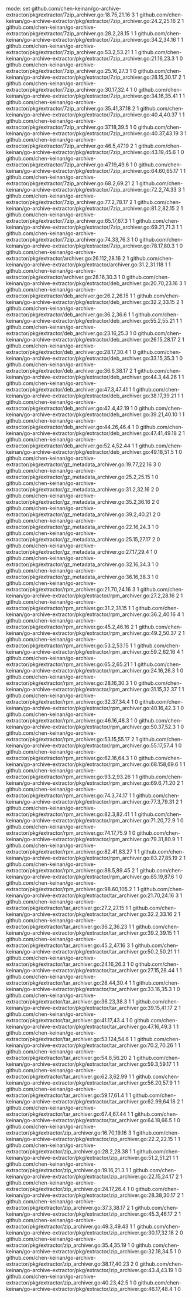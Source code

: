 mode: set
github.com/chen-keinan/go-archive-extractor/pkg/extractor/7zip_archiver.go:18.75,21.16 3 1
github.com/chen-keinan/go-archive-extractor/pkg/extractor/7zip_archiver.go:24.2,25.16 2 1
github.com/chen-keinan/go-archive-extractor/pkg/extractor/7zip_archiver.go:28.2,28.15 1 1
github.com/chen-keinan/go-archive-extractor/pkg/extractor/7zip_archiver.go:34.2,34.16 1 1
github.com/chen-keinan/go-archive-extractor/pkg/extractor/7zip_archiver.go:53.2,53.21 1 1
github.com/chen-keinan/go-archive-extractor/pkg/extractor/7zip_archiver.go:21.16,23.3 1 0
github.com/chen-keinan/go-archive-extractor/pkg/extractor/7zip_archiver.go:25.16,27.3 1 0
github.com/chen-keinan/go-archive-extractor/pkg/extractor/7zip_archiver.go:28.15,30.17 2 1
github.com/chen-keinan/go-archive-extractor/pkg/extractor/7zip_archiver.go:30.17,32.4 1 0
github.com/chen-keinan/go-archive-extractor/pkg/extractor/7zip_archiver.go:34.16,35.41 1 1
github.com/chen-keinan/go-archive-extractor/pkg/extractor/7zip_archiver.go:35.41,37.18 2 1
github.com/chen-keinan/go-archive-extractor/pkg/extractor/7zip_archiver.go:40.4,40.37 1 1
github.com/chen-keinan/go-archive-extractor/pkg/extractor/7zip_archiver.go:37.18,39.5 1 0
github.com/chen-keinan/go-archive-extractor/pkg/extractor/7zip_archiver.go:40.37,43.19 3 1
github.com/chen-keinan/go-archive-extractor/pkg/extractor/7zip_archiver.go:46.5,47.19 2 1
github.com/chen-keinan/go-archive-extractor/pkg/extractor/7zip_archiver.go:43.19,45.6 1 0
github.com/chen-keinan/go-archive-extractor/pkg/extractor/7zip_archiver.go:47.19,49.6 1 0
github.com/chen-keinan/go-archive-extractor/pkg/extractor/7zip_archiver.go:64.60,65.17 1 1
github.com/chen-keinan/go-archive-extractor/pkg/extractor/7zip_archiver.go:68.2,69.21 2 1
github.com/chen-keinan/go-archive-extractor/pkg/extractor/7zip_archiver.go:72.2,74.33 3 1
github.com/chen-keinan/go-archive-extractor/pkg/extractor/7zip_archiver.go:77.2,78.17 2 1
github.com/chen-keinan/go-archive-extractor/pkg/extractor/7zip_archiver.go:81.2,82.15 2 1
github.com/chen-keinan/go-archive-extractor/pkg/extractor/7zip_archiver.go:65.17,67.3 1 1
github.com/chen-keinan/go-archive-extractor/pkg/extractor/7zip_archiver.go:69.21,71.3 1 1
github.com/chen-keinan/go-archive-extractor/pkg/extractor/7zip_archiver.go:74.33,76.3 1 0
github.com/chen-keinan/go-archive-extractor/pkg/extractor/7zip_archiver.go:78.17,80.3 1 0
github.com/chen-keinan/go-archive-extractor/pkg/extractor/archiver.go:26.112,28.16 2 1
github.com/chen-keinan/go-archive-extractor/pkg/extractor/archiver.go:31.2,31.118 1 1
github.com/chen-keinan/go-archive-extractor/pkg/extractor/archiver.go:28.16,30.3 1 0
github.com/chen-keinan/go-archive-extractor/pkg/extractor/deb_archiver.go:20.70,23.16 3 1
github.com/chen-keinan/go-archive-extractor/pkg/extractor/deb_archiver.go:26.2,26.15 1 1
github.com/chen-keinan/go-archive-extractor/pkg/extractor/deb_archiver.go:32.2,33.15 2 1
github.com/chen-keinan/go-archive-extractor/pkg/extractor/deb_archiver.go:36.2,36.6 1 1
github.com/chen-keinan/go-archive-extractor/pkg/extractor/deb_archiver.go:55.2,55.21 1 1
github.com/chen-keinan/go-archive-extractor/pkg/extractor/deb_archiver.go:23.16,25.3 1 0
github.com/chen-keinan/go-archive-extractor/pkg/extractor/deb_archiver.go:26.15,28.17 2 1
github.com/chen-keinan/go-archive-extractor/pkg/extractor/deb_archiver.go:28.17,30.4 1 0
github.com/chen-keinan/go-archive-extractor/pkg/extractor/deb_archiver.go:33.15,35.3 1 0
github.com/chen-keinan/go-archive-extractor/pkg/extractor/deb_archiver.go:36.6,38.17 2 1
github.com/chen-keinan/go-archive-extractor/pkg/extractor/deb_archiver.go:44.3,44.26 1 1
github.com/chen-keinan/go-archive-extractor/pkg/extractor/deb_archiver.go:47.3,47.41 1 1
github.com/chen-keinan/go-archive-extractor/pkg/extractor/deb_archiver.go:38.17,39.21 1 1
github.com/chen-keinan/go-archive-extractor/pkg/extractor/deb_archiver.go:42.4,42.19 1 0
github.com/chen-keinan/go-archive-extractor/pkg/extractor/deb_archiver.go:39.21,40.10 1 1
github.com/chen-keinan/go-archive-extractor/pkg/extractor/deb_archiver.go:44.26,46.4 1 0
github.com/chen-keinan/go-archive-extractor/pkg/extractor/deb_archiver.go:47.41,49.18 2 1
github.com/chen-keinan/go-archive-extractor/pkg/extractor/deb_archiver.go:52.4,52.44 1 1
github.com/chen-keinan/go-archive-extractor/pkg/extractor/deb_archiver.go:49.18,51.5 1 0
github.com/chen-keinan/go-archive-extractor/pkg/extractor/gz_metadata_archiver.go:19.77,22.16 3 0
github.com/chen-keinan/go-archive-extractor/pkg/extractor/gz_metadata_archiver.go:25.2,25.15 1 0
github.com/chen-keinan/go-archive-extractor/pkg/extractor/gz_metadata_archiver.go:31.2,32.16 2 0
github.com/chen-keinan/go-archive-extractor/pkg/extractor/gz_metadata_archiver.go:35.2,36.16 2 0
github.com/chen-keinan/go-archive-extractor/pkg/extractor/gz_metadata_archiver.go:39.2,40.21 2 0
github.com/chen-keinan/go-archive-extractor/pkg/extractor/gz_metadata_archiver.go:22.16,24.3 1 0
github.com/chen-keinan/go-archive-extractor/pkg/extractor/gz_metadata_archiver.go:25.15,27.17 2 0
github.com/chen-keinan/go-archive-extractor/pkg/extractor/gz_metadata_archiver.go:27.17,29.4 1 0
github.com/chen-keinan/go-archive-extractor/pkg/extractor/gz_metadata_archiver.go:32.16,34.3 1 0
github.com/chen-keinan/go-archive-extractor/pkg/extractor/gz_metadata_archiver.go:36.16,38.3 1 0
github.com/chen-keinan/go-archive-extractor/pkg/extractor/rpm_archiver.go:21.70,24.16 3 1
github.com/chen-keinan/go-archive-extractor/pkg/extractor/rpm_archiver.go:27.2,28.16 2 1
github.com/chen-keinan/go-archive-extractor/pkg/extractor/rpm_archiver.go:31.2,31.15 1 1
github.com/chen-keinan/go-archive-extractor/pkg/extractor/rpm_archiver.go:36.2,40.16 4 1
github.com/chen-keinan/go-archive-extractor/pkg/extractor/rpm_archiver.go:45.2,46.16 2 1
github.com/chen-keinan/go-archive-extractor/pkg/extractor/rpm_archiver.go:49.2,50.37 2 1
github.com/chen-keinan/go-archive-extractor/pkg/extractor/rpm_archiver.go:53.2,53.15 1 1
github.com/chen-keinan/go-archive-extractor/pkg/extractor/rpm_archiver.go:59.2,62.16 4 1
github.com/chen-keinan/go-archive-extractor/pkg/extractor/rpm_archiver.go:65.2,65.21 1 1
github.com/chen-keinan/go-archive-extractor/pkg/extractor/rpm_archiver.go:24.16,26.3 1 0
github.com/chen-keinan/go-archive-extractor/pkg/extractor/rpm_archiver.go:28.16,30.3 1 0
github.com/chen-keinan/go-archive-extractor/pkg/extractor/rpm_archiver.go:31.15,32.37 1 1
github.com/chen-keinan/go-archive-extractor/pkg/extractor/rpm_archiver.go:32.37,34.4 1 0
github.com/chen-keinan/go-archive-extractor/pkg/extractor/rpm_archiver.go:40.16,42.3 1 0
github.com/chen-keinan/go-archive-extractor/pkg/extractor/rpm_archiver.go:46.16,48.3 1 0
github.com/chen-keinan/go-archive-extractor/pkg/extractor/rpm_archiver.go:50.37,52.3 1 0
github.com/chen-keinan/go-archive-extractor/pkg/extractor/rpm_archiver.go:53.15,55.17 2 1
github.com/chen-keinan/go-archive-extractor/pkg/extractor/rpm_archiver.go:55.17,57.4 1 0
github.com/chen-keinan/go-archive-extractor/pkg/extractor/rpm_archiver.go:62.16,64.3 1 0
github.com/chen-keinan/go-archive-extractor/pkg/extractor/rpm_archiver.go:68.158,69.6 1 1
github.com/chen-keinan/go-archive-extractor/pkg/extractor/rpm_archiver.go:93.2,93.26 1 1
github.com/chen-keinan/go-archive-extractor/pkg/extractor/rpm_archiver.go:69.6,71.20 2 1
github.com/chen-keinan/go-archive-extractor/pkg/extractor/rpm_archiver.go:74.3,74.17 1 1
github.com/chen-keinan/go-archive-extractor/pkg/extractor/rpm_archiver.go:77.3,79.31 2 1
github.com/chen-keinan/go-archive-extractor/pkg/extractor/rpm_archiver.go:82.3,82.41 1 1
github.com/chen-keinan/go-archive-extractor/pkg/extractor/rpm_archiver.go:71.20,72.9 1 0
github.com/chen-keinan/go-archive-extractor/pkg/extractor/rpm_archiver.go:74.17,75.9 1 0
github.com/chen-keinan/go-archive-extractor/pkg/extractor/rpm_archiver.go:79.31,80.9 1 1
github.com/chen-keinan/go-archive-extractor/pkg/extractor/rpm_archiver.go:82.41,83.27 1 1
github.com/chen-keinan/go-archive-extractor/pkg/extractor/rpm_archiver.go:83.27,85.19 2 1
github.com/chen-keinan/go-archive-extractor/pkg/extractor/rpm_archiver.go:88.5,89.45 2 1
github.com/chen-keinan/go-archive-extractor/pkg/extractor/rpm_archiver.go:85.19,87.6 1 0
github.com/chen-keinan/go-archive-extractor/pkg/extractor/rpm_archiver.go:98.60,105.2 1 1
github.com/chen-keinan/go-archive-extractor/pkg/extractor/tar_archiver.go:21.70,24.16 3 1
github.com/chen-keinan/go-archive-extractor/pkg/extractor/tar_archiver.go:27.2,27.15 1 1
github.com/chen-keinan/go-archive-extractor/pkg/extractor/tar_archiver.go:32.2,33.16 2 1
github.com/chen-keinan/go-archive-extractor/pkg/extractor/tar_archiver.go:36.2,36.23 1 1
github.com/chen-keinan/go-archive-extractor/pkg/extractor/tar_archiver.go:39.2,39.15 1 1
github.com/chen-keinan/go-archive-extractor/pkg/extractor/tar_archiver.go:45.2,47.16 3 1
github.com/chen-keinan/go-archive-extractor/pkg/extractor/tar_archiver.go:50.2,50.21 1 1
github.com/chen-keinan/go-archive-extractor/pkg/extractor/tar_archiver.go:24.16,26.3 1 0
github.com/chen-keinan/go-archive-extractor/pkg/extractor/tar_archiver.go:27.15,28.44 1 1
github.com/chen-keinan/go-archive-extractor/pkg/extractor/tar_archiver.go:28.44,30.4 1 1
github.com/chen-keinan/go-archive-extractor/pkg/extractor/tar_archiver.go:33.16,35.3 1 0
github.com/chen-keinan/go-archive-extractor/pkg/extractor/tar_archiver.go:36.23,38.3 1 1
github.com/chen-keinan/go-archive-extractor/pkg/extractor/tar_archiver.go:39.15,41.17 2 1
github.com/chen-keinan/go-archive-extractor/pkg/extractor/tar_archiver.go:41.17,43.4 1 0
github.com/chen-keinan/go-archive-extractor/pkg/extractor/tar_archiver.go:47.16,49.3 1 1
github.com/chen-keinan/go-archive-extractor/pkg/extractor/tar_archiver.go:53.124,54.6 1 1
github.com/chen-keinan/go-archive-extractor/pkg/extractor/tar_archiver.go:70.2,70.26 1 1
github.com/chen-keinan/go-archive-extractor/pkg/extractor/tar_archiver.go:54.6,56.20 2 1
github.com/chen-keinan/go-archive-extractor/pkg/extractor/tar_archiver.go:59.3,59.17 1 1
github.com/chen-keinan/go-archive-extractor/pkg/extractor/tar_archiver.go:62.3,62.99 1 1
github.com/chen-keinan/go-archive-extractor/pkg/extractor/tar_archiver.go:56.20,57.9 1 1
github.com/chen-keinan/go-archive-extractor/pkg/extractor/tar_archiver.go:59.17,61.4 1 1
github.com/chen-keinan/go-archive-extractor/pkg/extractor/tar_archiver.go:62.99,64.18 2 1
github.com/chen-keinan/go-archive-extractor/pkg/extractor/tar_archiver.go:67.4,67.44 1 1
github.com/chen-keinan/go-archive-extractor/pkg/extractor/tar_archiver.go:64.18,66.5 1 0
github.com/chen-keinan/go-archive-extractor/pkg/extractor/zip_archiver.go:16.70,19.16 3 1
github.com/chen-keinan/go-archive-extractor/pkg/extractor/zip_archiver.go:22.2,22.15 1 1
github.com/chen-keinan/go-archive-extractor/pkg/extractor/zip_archiver.go:28.2,28.38 1 1
github.com/chen-keinan/go-archive-extractor/pkg/extractor/zip_archiver.go:51.2,51.21 1 1
github.com/chen-keinan/go-archive-extractor/pkg/extractor/zip_archiver.go:19.16,21.3 1 1
github.com/chen-keinan/go-archive-extractor/pkg/extractor/zip_archiver.go:22.15,24.17 2 1
github.com/chen-keinan/go-archive-extractor/pkg/extractor/zip_archiver.go:24.17,26.4 1 0
github.com/chen-keinan/go-archive-extractor/pkg/extractor/zip_archiver.go:28.38,30.17 2 1
github.com/chen-keinan/go-archive-extractor/pkg/extractor/zip_archiver.go:37.3,38.17 2 1
github.com/chen-keinan/go-archive-extractor/pkg/extractor/zip_archiver.go:45.3,46.17 2 1
github.com/chen-keinan/go-archive-extractor/pkg/extractor/zip_archiver.go:49.3,49.43 1 1
github.com/chen-keinan/go-archive-extractor/pkg/extractor/zip_archiver.go:30.17,32.18 2 0
github.com/chen-keinan/go-archive-extractor/pkg/extractor/zip_archiver.go:35.4,35.19 1 0
github.com/chen-keinan/go-archive-extractor/pkg/extractor/zip_archiver.go:32.18,34.5 1 0
github.com/chen-keinan/go-archive-extractor/pkg/extractor/zip_archiver.go:38.17,40.23 2 0
github.com/chen-keinan/go-archive-extractor/pkg/extractor/zip_archiver.go:43.4,43.19 1 0
github.com/chen-keinan/go-archive-extractor/pkg/extractor/zip_archiver.go:40.23,42.5 1 0
github.com/chen-keinan/go-archive-extractor/pkg/extractor/zip_archiver.go:46.17,48.4 1 0
